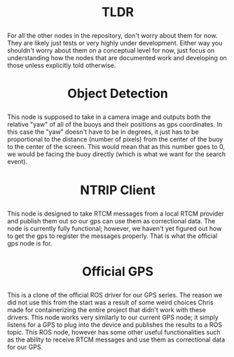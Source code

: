 # <p style="text-align: center;"> TLDR </p> 
For all the other nodes in the repository, don't worry about them for now. They are likely just tests or very highly under development. Either way you shouldn't worry about them on a conceptual level for now, just focus on understanding how the nodes that are documented work and developing on those unless explicitly told otherwise.


# <p style="text-align: center;"> Object Detection </p>
This node is supposed to take in a camera image and outputs both the relative "yaw" of all of the buoys and their positions as gps coordinates. In this case the "yaw" doesn't have to be in degrees, it just has to be proportional to the distance (number of pixels) from the center of the buoy to the center of the screen. This would mean that as this number goes to 0, we would be facing the buoy directly (which is what we want for the search event).


# <p style="text-align: center;"> NTRIP Client </p>
This node is designed to take RTCM messages from a local RTCM provider and publish them out so our gps can use them as correctional data. The node is currently fully functional; however, we haven't yet figured out how to get the gps to register the messages properly. That is what the official gps node is for.


# <p style="text-align: center;"> Official GPS </p>
This is a clone of the official ROS driver for our GPS series. The reason we did not use this from the start was a result of some weird choices Chris made for containerizing the entire project that didn't work with these drivers. This node works very similarly to our current GPS node; it simply listens for a GPS to plug into the device and publishes the results to a ROS topic. This ROS node, however has some other useful functionalities such as the ability to receive RTCM messages and use them as correctional data for our GPS.